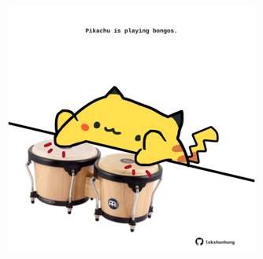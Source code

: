 <!-- built at 15/10/2025, 00:01:13 UTC -->
<p align="center">
  <img width="500" height="500" src="./ReadmeImage.svg">
</p>
